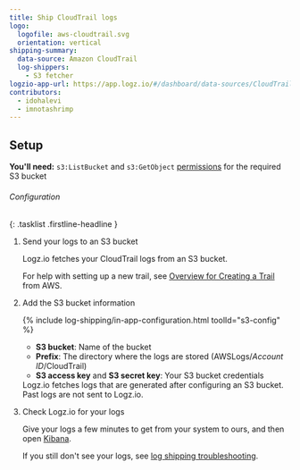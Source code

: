 ```yaml
---
title: Ship CloudTrail logs
logo:
  logofile: aws-cloudtrail.svg
  orientation: vertical
shipping-summary:
  data-source: Amazon CloudTrail
  log-shippers:
    - S3 fetcher
logzio-app-url: https://app.logz.io/#/dashboard/data-sources/CloudTrail
contributors:
  - idohalevi
  - imnotashrimp
---
```


## Setup

**You'll need:** `s3:ListBucket` and `s3:GetObject` [permissions](https://support.logz.io/hc/en-us/articles/209486129-Troubleshooting-AWS-IAM-Configuration-for-retrieving-logs-from-a-S3-Bucket) for the required S3 bucket

###### Configuration

{: .tasklist .firstline-headline }
1. Send your logs to an S3 bucket

    Logz.io fetches your CloudTrail logs from an S3 bucket.

    For help with setting up a new trail, see [Overview for Creating a Trail](https://docs.aws.amazon.com/awscloudtrail/latest/userguide/cloudtrail-create-and-update-a-trail.html) from AWS.

2. Add the S3 bucket information

    {% include log-shipping/in-app-configuration.html toolId="s3-config" %}

    * **S3 bucket**: Name of the bucket
    * **Prefix**: The directory where the logs are stored (AWSLogs/_Account ID_/CloudTrail)
    * **S3 access key** and **S3 secret key**: Your S3 bucket credentials

    <!-- logzio-inject:s3-config -->

    <div class="info-box important">
      Logz.io fetches logs that are generated after configuring an S3 bucket.
      Past logs are not sent to Logz.io.
    </div>

3. Check Logz.io for your logs

    Give your logs a few minutes to get from your system to ours, and then open [Kibana](https://app.logz.io/#/dashboard/kibana).

    If you still don't see your logs, see [log shipping troubleshooting]({{site.baseurl}}/user-guide/log-shipping/log-shipping-troubleshooting.html).
